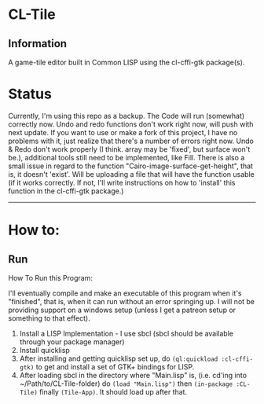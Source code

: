 # CL-Tile
## Information
A game-tile editor built in Common LISP using the cl-cffi-gtk package(s).

# Status

Currently, I'm using this repo as a backup. The Code will run (somewhat) correctly now. Undo and redo functions don't work right now, will push with next update.
If you want to use or make a fork of this project, I have no problems with it, just realize that there's a number of errors right now. Undo & Redo don't work properly (I think. array may be 'fixed', but surface won't be.), additional tools still need to be implemented, like Fill.
There is also a small issue in regard to the function "Cairo-image-surface-get-height", that is, it doesn't 'exist'. Will be uploading a file that will have the function usable (if it works correctly. If not, I'll write instructions on how to 'install' this function in the cl-cffi-gtk package.)

---

# How to:
## Run

How To Run this Program:

I'll eventually compile and make an executable of this program when it's "finished", that is, when it can run without an error springing up.
I will not be providing support on a windows setup (unless I get a patreon setup or something to that effect).

1. Install a LISP Implementation - I use sbcl (sbcl should be available through your package manager)
2. Install quicklisp
3. After installing and getting quicklisp set up, do `(ql:quickload :cl-cffi-gtk)` to get and install a set of GTK+ bindings for LISP.
4. After loading sbcl in the directory where "Main.lisp" is, (i.e. cd'ing into ~/Path/to/CL-Tile-folder) do `(load "Main.lisp")` then `(in-package :CL-Tile)` finally `(Tile-App)`. It should load up after that.
